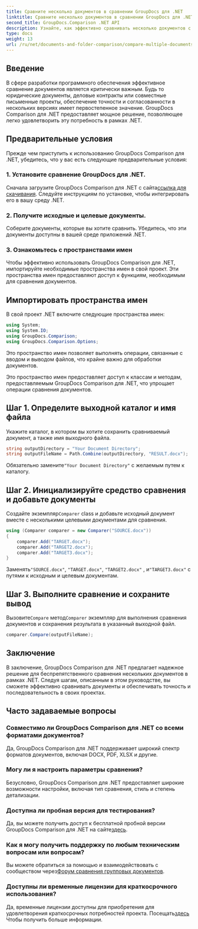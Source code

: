 ```yaml
---
title: Сравните несколько документов в сравнении GroupDocs для .NET
linktitle: Сравните несколько документов в сравнении GroupDocs для .NET
second_title: GroupDocs.Comparison .NET API
description: Узнайте, как эффективно сравнивать несколько документов с помощью GroupDocs Comparison для .NET. Следуйте нашему пошаговому руководству для бесшовной интеграции.
type: docs
weight: 13
url: /ru/net/documents-and-folder-comparison/compare-multiple-documents-dotnet/
---
```

## Введение
В сфере разработки программного обеспечения эффективное сравнение документов является критически важным. Будь то юридические документы, деловые контракты или совместные письменные проекты, обеспечение точности и согласованности в нескольких версиях имеет первостепенное значение. GroupDocs Comparison для .NET предоставляет мощное решение, позволяющее легко удовлетворить эту потребность в рамках .NET.
## Предварительные условия
Прежде чем приступить к использованию GroupDocs Comparison для .NET, убедитесь, что у вас есть следующие предварительные условия:
### 1. Установите сравнение GroupDocs для .NET.
 Сначала загрузите GroupDocs Comparison для .NET с сайта[ссылка для скачивания](https://releases.groupdocs.com/comparison/net/). Следуйте инструкциям по установке, чтобы интегрировать его в вашу среду .NET.
### 2. Получите исходные и целевые документы.
Соберите документы, которые вы хотите сравнить. Убедитесь, что эти документы доступны в вашей среде приложений .NET.
### 3. Ознакомьтесь с пространствами имен
Чтобы эффективно использовать GroupDocs Comparison для .NET, импортируйте необходимые пространства имен в свой проект. Эти пространства имен предоставляют доступ к функциям, необходимым для сравнения документов.

## Импортировать пространства имен
В свой проект .NET включите следующие пространства имен:

```csharp
using System;
using System.IO;
using GroupDocs.Comparison;
using GroupDocs.Comparison.Options;
```
Это пространство имен позволяет выполнять операции, связанные с вводом и выводом файлов, что крайне важно для обработки документов.

Это пространство имен предоставляет доступ к классам и методам, предоставляемым GroupDocs Comparison для .NET, что упрощает операции сравнения документов.
## Шаг 1. Определите выходной каталог и имя файла
Укажите каталог, в котором вы хотите сохранить сравниваемый документ, а также имя выходного файла.
```csharp
string outputDirectory = "Your Document Directory";
string outputFileName = Path.Combine(outputDirectory, "RESULT.docx");
```
 Обязательно замените`"Your Document Directory"` с желаемым путем к каталогу.
## Шаг 2. Инициализируйте средство сравнения и добавьте документы
 Создайте экземпляр`Comparer` class и добавьте исходный документ вместе с несколькими целевыми документами для сравнения.
```csharp
using (Comparer comparer = new Comparer("SOURCE.docx"))
{
    comparer.Add("TARGET.docx");
    comparer.Add("TARGET2.docx");
    comparer.Add("TARGET3.docx");
}
```
 Заменять`"SOURCE.docx"`, `"TARGET.docx"`, `"TARGET2.docx"` , и`"TARGET3.docx"` с путями к исходным и целевым документам.
## Шаг 3. Выполните сравнение и сохраните вывод
 Вызовите`Compare` метод`Comparer` экземпляр для выполнения сравнения документов и сохранения результата в указанный выходной файл.
```csharp
comparer.Compare(outputFileName);
```

## Заключение
В заключение, GroupDocs Comparison для .NET предлагает надежное решение для беспрепятственного сравнения нескольких документов в рамках .NET. Следуя шагам, описанным в этом руководстве, вы сможете эффективно сравнивать документы и обеспечивать точность и последовательность в своих проектах.
## Часто задаваемые вопросы
### Совместимо ли GroupDocs Comparison для .NET со всеми форматами документов?
Да, GroupDocs Comparison для .NET поддерживает широкий спектр форматов документов, включая DOCX, PDF, XLSX и другие.
### Могу ли я настроить параметры сравнения?
Безусловно, GroupDocs Comparison для .NET предоставляет широкие возможности настройки, включая тип сравнения, стиль и степень детализации.
### Доступна ли пробная версия для тестирования?
 Да, вы можете получить доступ к бесплатной пробной версии GroupDocs Comparison для .NET на сайте[здесь](https://releases.groupdocs.com/).
### Как я могу получить поддержку по любым техническим вопросам или вопросам?
 Вы можете обратиться за помощью и взаимодействовать с сообществом через[Форум сравнения групповых документов](https://forum.groupdocs.com/c/comparison/12).
### Доступны ли временные лицензии для краткосрочного использования?
Да, временные лицензии доступны для приобретения для удовлетворения краткосрочных потребностей проекта. Посещать[здесь](https://purchase.groupdocs.com/temporary-license/) Чтобы получить больше информации.